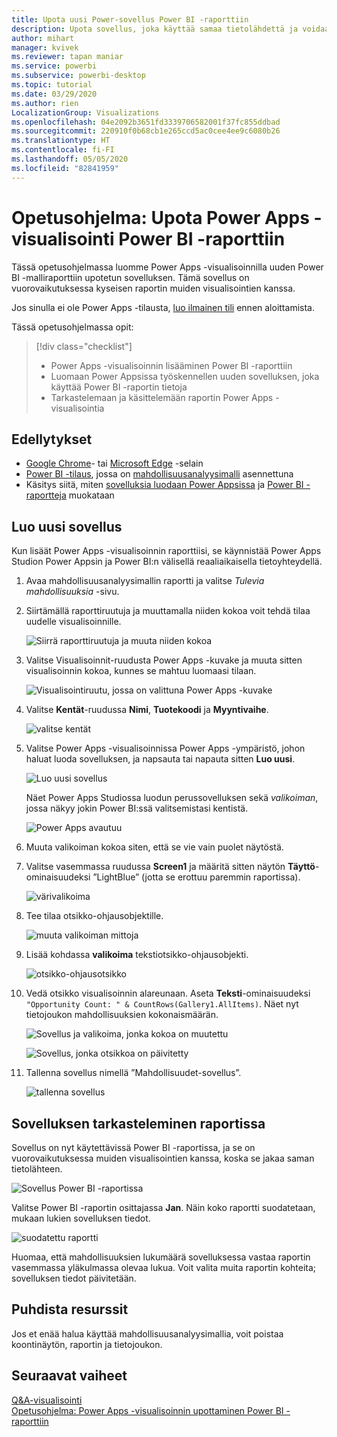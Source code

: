 ```yaml
---
title: Upota uusi Power-sovellus Power BI -raporttiin
description: Upota sovellus, joka käyttää samaa tietolähdettä ja voidaan suodattaa samalla tavalla kuin muut raporttikohteet
author: mihart
manager: kvivek
ms.reviewer: tapan maniar
ms.service: powerbi
ms.subservice: powerbi-desktop
ms.topic: tutorial
ms.date: 03/29/2020
ms.author: rien
LocalizationGroup: Visualizations
ms.openlocfilehash: 04e2092b3651fd3339706582001f37fc855ddbad
ms.sourcegitcommit: 220910f0b68cb1e265ccd5ac0cee4ee9c6080b26
ms.translationtype: HT
ms.contentlocale: fi-FI
ms.lasthandoff: 05/05/2020
ms.locfileid: "82841959"
---
```

# <a name="tutorial-embed-a-power-apps-visual-in-a-power-bi-report"></a>Opetusohjelma: Upota Power Apps -visualisointi Power BI -raporttiin

Tässä opetusohjelmassa luomme Power Apps -visualisoinnilla uuden Power BI -malliraporttiin upotetun sovelluksen. Tämä sovellus on vuorovaikutuksessa kyseisen raportin muiden visualisointien kanssa.

Jos sinulla ei ole Power Apps -tilausta, [luo ilmainen tili](https://web.powerapps.com/signup?redirect=marketing&email=) ennen aloittamista.

Tässä opetusohjelmassa opit:
> [!div class="checklist"]
> * Power Apps -visualisoinnin lisääminen Power BI -raporttiin
> * Luomaan Power Appsissa työskennellen uuden sovelluksen, joka käyttää Power BI -raportin tietoja
> * Tarkastelemaan ja käsittelemään raportin Power Apps -visualisointia

## <a name="prerequisites"></a>Edellytykset

* [Google Chrome](https://www.google.com/chrome/browser/)- tai [Microsoft Edge](https://www.microsoft.com/windows/microsoft-edge) -selain
* [Power BI -tilaus](https://docs.microsoft.com/power-bi/service-self-service-signup-for-power-bi), jossa on [mahdollisuusanalyysimalli](https://docs.microsoft.com/power-bi/sample-opportunity-analysis#get-the-content-pack-for-this-sample) asennettuna
* Käsitys siitä, miten [sovelluksia luodaan Power Appsissa](https://docs.microsoft.com/powerapps/maker/canvas-apps/data-platform-create-app-scratch) ja [Power BI -raportteja](https://docs.microsoft.com/power-bi/service-the-report-editor-take-a-tour) muokataan



## <a name="create-a-new-app"></a>Luo uusi sovellus
Kun lisäät Power Apps -visualisoinnin raporttiisi, se käynnistää Power Apps Studion Power Appsin ja Power BI:n välisellä reaaliaikaisella tietoyhteydellä.

1. Avaa mahdollisuusanalyysimallin raportti ja valitse *Tulevia mahdollisuuksia* -sivu. 


2. Siirtämällä raporttiruutuja ja muuttamalla niiden kokoa voit tehdä tilaa uudelle visualisoinnille.

    ![Siirrä raporttiruutuja ja muuta niiden kokoa](media/power-bi-visualization-powerapp/power-bi-report-page.jpg)

2. Valitse Visualisoinnit-ruudusta Power Apps -kuvake ja muuta sitten visualisoinnin kokoa, kunnes se mahtuu luomaasi tilaan.

    ![Visualisointiruutu, jossa on valittuna Power Apps -kuvake](media/power-bi-visualization-powerapp/power-bi-powerapps-icon.jpg)

3. Valitse **Kentät**-ruudussa **Nimi**, **Tuotekoodi** ja **Myyntivaihe**. 

    ![valitse kentät](media/power-bi-visualization-powerapp/power-bi-fields.png)

4. Valitse Power Apps -visualisoinnissa Power Apps -ympäristö, johon haluat luoda sovelluksen, ja napsauta tai napauta sitten **Luo uusi**.

    ![Luo uusi sovellus](media/power-bi-visualization-powerapp/power-bi-create-new-powerapp.png)

    Näet Power Apps Studiossa luodun perussovelluksen sekä *valikoiman*, jossa näkyy jokin Power BI:ssä valitsemistasi kentistä.

    ![Power Apps avautuu](media/power-bi-visualization-powerapp/power-bi-power-app.png)

5.  Muuta valikoiman kokoa siten, että se vie vain puolet näytöstä. 

6. Valitse vasemmassa ruudussa **Screen1** ja määritä sitten näytön **Täyttö**-ominaisuudeksi ”LightBlue” (jotta se erottuu paremmin raportissa).

    ![värivalikoima](media/power-bi-visualization-powerapp/power-bi-powerapps-fill.png)

6. Tee tilaa otsikko-ohjausobjektille. 

    ![muuta valikoiman mittoja](media/power-bi-visualization-powerapp/power-bi-powerapps-gallery.png)


8. Lisää kohdassa **valikoima** tekstiotsikko-ohjausobjekti.

   ![otsikko-ohjausotsikko](media/power-bi-visualization-powerapp/power-bi-label.png)

7. Vedä otsikko visualisoinnin alareunaan. Aseta **Teksti**-ominaisuudeksi `"Opportunity Count: " & CountRows(Gallery1.AllItems)`. Näet nyt tietojoukon mahdollisuuksien kokonaismäärän.

    ![Sovellus ja valikoima, jonka kokoa on muutettu](media/power-bi-visualization-powerapp/power-bi-power-app-label.png)

    ![Sovellus, jonka otsikkoa on päivitetty](media/power-bi-visualization-powerapp/power-bi-label-live.png)

7. Tallenna sovellus nimellä ”Mahdollisuudet-sovellus”. 

    ![tallenna sovellus](media/power-bi-visualization-powerapp/power-bi-save-powerapp.png)


## <a name="view-the-app-in-the-report"></a>Sovelluksen tarkasteleminen raportissa
Sovellus on nyt käytettävissä Power BI -raportissa, ja se on vuorovaikutuksessa muiden visualisointien kanssa, koska se jakaa saman tietolähteen.

![Sovellus Power BI -raportissa](media/power-bi-visualization-powerapp/power-bi-powerapps-visual.png)

Valitse Power BI -raportin osittajassa **Jan**. Näin koko raportti suodatetaan, mukaan lukien sovelluksen tiedot.

![suodatettu raportti](media/power-bi-visualization-powerapp/power-bi-last.png)

Huomaa, että mahdollisuuksien lukumäärä sovelluksessa vastaa raportin vasemmassa yläkulmassa olevaa lukua. Voit valita muita raportin kohteita; sovelluksen tiedot päivitetään.


## <a name="clean-up-resources"></a>Puhdista resurssit
Jos et enää halua käyttää mahdollisuusanalyysimallia, voit poistaa koontinäytön, raportin ja tietojoukon.


## <a name="next-steps"></a>Seuraavat vaiheet
[Q&A-visualisointi](power-bi-visualization-types-for-reports-and-q-and-a.md)    
[Opetusohjelma: Power Apps -visualisoinnin upottaminen Power BI -raporttiin](https://docs.microsoft.com/powerapps/maker/canvas-apps/powerapps-custom-visual)    
